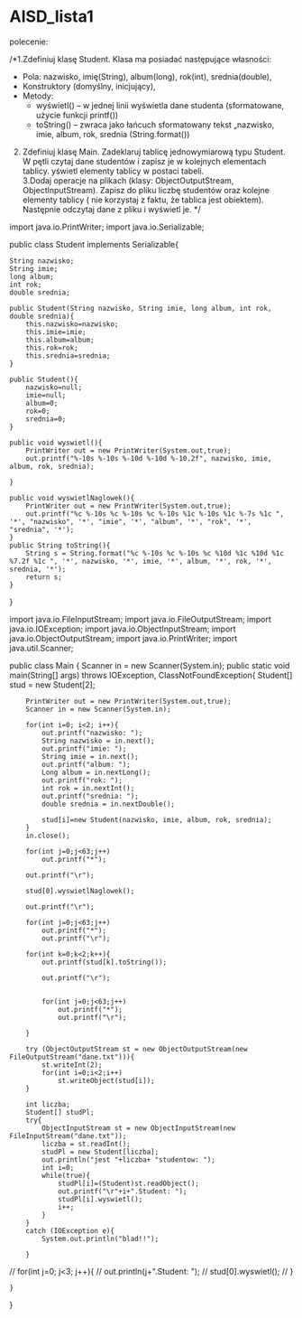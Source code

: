 # AISD_lista1

polecenie:

/*1.Zdefiniuj klasę Student. Klasa ma posiadać następujące własności: 
- Pola: nazwisko, imię(String), album(long), rok(int), srednia(double), 
- Konstruktory (domyślny, inicjujący), 
- Metody: 
    - wyświetl() – w jednej linii wyświetla dane studenta (sformatowane, użycie funkcji printf()) 
    - toString()  – zwraca jako łańcuch sformatowany  tekst „nazwisko, imie, album, rok, srednia (String.format())
2. Zdefiniuj klasę Main.  Zadeklaruj tablicę jednowymiarową typu Student. W pętli czytaj dane studentów  i zapisz je w kolejnych elementach tablicy.  yświetl elementy tablicy w postaci tabeli.  
3.Dodaj operacje na plikach (klasy: ObjectOutputStream, ObjectInputStream). Zapisz do pliku liczbę studentów oraz kolejne elementy tablicy ( nie korzystaj z faktu, że tablica jest obiektem). Następnie odczytaj dane z pliku i wyświetl je.
*/

import java.io.PrintWriter;
import java.io.Serializable;

public class Student implements Serializable{

	String nazwisko;
	String imie;
	long album;
	int rok;
	double srednia;
	
	public Student(String nazwisko, String imie, long album, int rok, double srednia){
		this.nazwisko=nazwisko;
		this.imie=imie;
		this.album=album;
		this.rok=rok;
		this.srednia=srednia;
	}
	
	public Student(){
		nazwisko=null;
		imie=null;
		album=0;
		rok=0;
		srednia=0;
	}
	
	public void wyswietl(){
		PrintWriter out = new PrintWriter(System.out,true);
		out.printf("%-10s %-10s %-10d %-10d %-10.2f", nazwisko, imie, album, rok, srednia);

	}

	public void wyswietlNaglowek(){
		PrintWriter out = new PrintWriter(System.out,true);
		out.printf("%c %-10s %c %-10s %c %-10s %1c %-10s %1c %-7s %1c ", '*', "nazwisko", '*', "imie", '*', "album", '*', "rok", '*', "srednia", '*');
	}
	public String toString(){
		String s = String.format("%c %-10s %c %-10s %c %10d %1c %10d %1c %7.2f %1c ", '*', nazwisko, '*', imie, '*', album, '*', rok, '*', srednia, '*');
		return s;		
	}

	
}


import java.io.FileInputStream;
import java.io.FileOutputStream;
import java.io.IOException;
import java.io.ObjectInputStream;
import java.io.ObjectOutputStream;
import java.io.PrintWriter;
import java.util.Scanner;

public class Main {
    Scanner in = new Scanner(System.in);
	public static void main(String[] args) throws IOException, ClassNotFoundException{
		Student[] stud = new Student[2];	
		
		PrintWriter out = new PrintWriter(System.out,true);		
	    Scanner in = new Scanner(System.in);
	    
		for(int i=0; i<2; i++){
			out.printf("nazwisko: ");
			String nazwisko = in.next();
			out.printf("imie: ");
			String imie = in.next();			
			out.printf("album: ");			
			Long album = in.nextLong();
			out.printf("rok: ");			
			int rok = in.nextInt();	
			out.printf("srednia: ");			
			double srednia = in.nextDouble();
			
			stud[i]=new Student(nazwisko, imie, album, rok, srednia);
		}
		in.close();
		
		for(int j=0;j<63;j++)
			out.printf("*");	
		
		out.printf("\r");					
			
		stud[0].wyswietlNaglowek();
			
		out.printf("\r");							
			
		for(int j=0;j<63;j++)
			out.printf("*");	
		    out.printf("\r");	
			    
		for(int k=0;k<2;k++){					
			out.printf(stud[k].toString());
				
			out.printf("\r");	
				
				
			for(int j=0;j<63;j++)
				out.printf("*");	
				out.printf("\r");	
					
		}
	
		try	(ObjectOutputStream st = new ObjectOutputStream(new FileOutputStream("dane.txt"))){
			st.writeInt(2);	
			for(int i=0;i<2;i++)
				st.writeObject(stud[i]);
		}

		int liczba;
		Student[] studPl;
		try{
			ObjectInputStream st = new ObjectInputStream(new FileInputStream("dane.txt"));
			liczba = st.readInt();
			studPl = new Student[liczba];
			out.println("jest "+liczba+ "studentow: ");
			int i=0;
			while(true){
				studPl[i]=(Student)st.readObject();
				out.printf("\r"+i+".Student: ");
				studPl[i].wyswietl();	
				i++;
			}	
		}	
		catch (IOException e){
			System.out.println("blad!!");
			
		}
		
//		for(int j=0; j<3; j++){
//			out.println(j+".Student: ");
//			stud[0].wyswietl();
//		}

		
	}		
}



